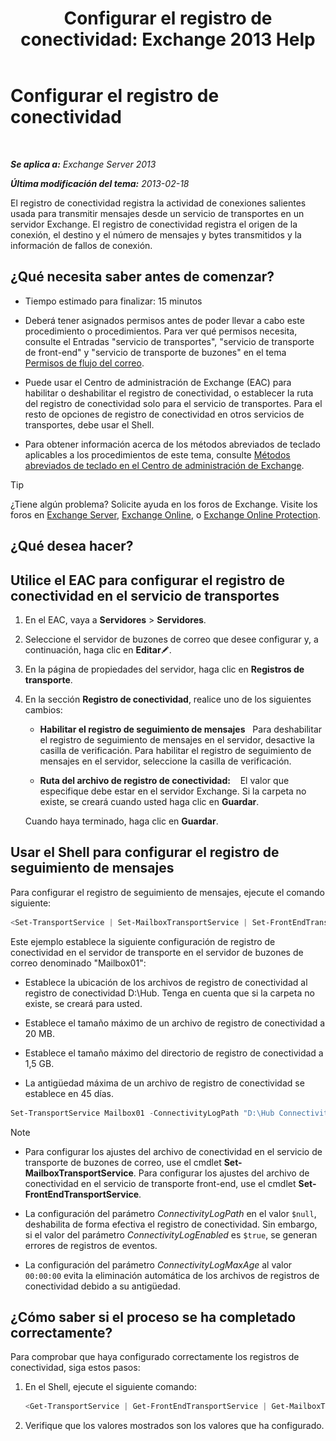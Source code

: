 ﻿---
title: 'Configurar el registro de conectividad: Exchange 2013 Help'
TOCTitle: Configurar el registro de conectividad
ms:assetid: 24e46a79-33ea-44e9-b03c-549db1c86a6f
ms:mtpsurl: https://technet.microsoft.com/es-es/library/Aa996827(v=EXCHG.150)
ms:contentKeyID: 49895520
ms.date: 05/22/2018
mtps_version: v=EXCHG.150
ms.translationtype: MT
---

# Configurar el registro de conectividad

 

_**Se aplica a:** Exchange Server 2013_

_**Última modificación del tema:** 2013-02-18_

El registro de conectividad registra la actividad de conexiones salientes usada para transmitir mensajes desde un servicio de transportes en un servidor Exchange. El registro de conectividad registra el origen de la conexión, el destino y el número de mensajes y bytes transmitidos y la información de fallos de conexión.

## ¿Qué necesita saber antes de comenzar?

  - Tiempo estimado para finalizar: 15 minutos

  - Deberá tener asignados permisos antes de poder llevar a cabo este procedimiento o procedimientos. Para ver qué permisos necesita, consulte el Entradas "servicio de transportes", "servicio de transporte de front-end" y "servicio de transporte de buzones" en el tema [Permisos de flujo del correo](mail-flow-permissions-exchange-2013-help.md).

  - Puede usar el Centro de administración de Exchange (EAC) para habilitar o deshabilitar el registro de conectividad, o establecer la ruta del registro de conectividad solo para el servicio de transportes. Para el resto de opciones de registro de conectividad en otros servicios de transportes, debe usar el Shell.

  - Para obtener información acerca de los métodos abreviados de teclado aplicables a los procedimientos de este tema, consulte [Métodos abreviados de teclado en el Centro de administración de Exchange](keyboard-shortcuts-in-the-exchange-admin-center-exchange-online-protection-help.md).


> [!TIP]
> ¿Tiene algún problema? Solicite ayuda en los foros de Exchange. Visite los foros en <A href="https://go.microsoft.com/fwlink/p/?linkid=60612">Exchange Server</A>, <A href="https://go.microsoft.com/fwlink/p/?linkid=267542">Exchange Online</A>, o <A href="https://go.microsoft.com/fwlink/p/?linkid=285351">Exchange Online Protection</A>.



## ¿Qué desea hacer?

## Utilice el EAC para configurar el registro de conectividad en el servicio de transportes

1.  En el EAC, vaya a **Servidores** \> **Servidores**.

2.  Seleccione el servidor de buzones de correo que desee configurar y, a continuación, haga clic en **Editar**![Icono Editar](images/Bb124582.6f53ccb2-1f13-4c02-bea0-30690e6ea71d(EXCHG.150).gif "Icono Editar").

3.  En la página de propiedades del servidor, haga clic en **Registros de transporte**.

4.  En la sección **Registro de conectividad**, realice uno de los siguientes cambios:
    
      - **Habilitar el registro de seguimiento de mensajes**   Para deshabilitar el registro de seguimiento de mensajes en el servidor, desactive la casilla de verificación. Para habilitar el registro de seguimiento de mensajes en el servidor, seleccione la casilla de verificación.
    
      - **Ruta del archivo de registro de conectividad:**    El valor que especifique debe estar en el servidor Exchange. Si la carpeta no existe, se creará cuando usted haga clic en **Guardar**.
    
    Cuando haya terminado, haga clic en **Guardar**.

## Usar el Shell para configurar el registro de seguimiento de mensajes

Para configurar el registro de seguimiento de mensajes, ejecute el comando siguiente:

```powershell
<Set-TransportService | Set-MailboxTransportService | Set-FrontEndTransportService> <ServerIdentity> -ConnectivityLogEnabled <$true | $false> -ConnectivityLogMaxAge <dd.hh:mm:ss> -ConnectivityLogMaxDirectorySize <Size> -ConnectivityLogMaxFileSize <Size> -ConnectivityLogPath <LocalFilePath>
```

Este ejemplo establece la siguiente configuración de registro de conectividad en el servidor de transporte en el servidor de buzones de correo denominado "Mailbox01":

  -  Establece la ubicación de los archivos de registro de conectividad al registro de conectividad D:\\Hub. Tenga en cuenta que si la carpeta no existe, se creará para usted.

  -  Establece el tamaño máximo de un archivo de registro de conectividad a 20 MB.

  -  Establece el tamaño máximo del directorio de registro de conectividad a 1,5 GB.

  -  La antigüedad máxima de un archivo de registro de conectividad se establece en 45 días.

<!-- end list -->

```powershell
Set-TransportService Mailbox01 -ConnectivityLogPath "D:\Hub Connectivity Log" -ConnectivityLogMaxFileSize 20MB -ConnectivityLogMaxDirectorySize 1.5GB -ConnectivityLogMaxAge 45.00:00:00
```

> [!NOTE]
> <UL>
> <LI>
> <P>Para configurar los ajustes del archivo de conectividad en el servicio de transporte de buzones de correo, use el cmdlet <STRONG>Set-MailboxTransportService</STRONG>. Para configurar los ajustes del archivo de conectividad en el servicio de transporte front-end, use el cmdlet <STRONG>Set-FrontEndTransportService</STRONG>.</P>
> <LI>
> <P>La configuración del parámetro <EM>ConnectivityLogPath</EM> en el valor <CODE>$null</CODE>, deshabilita de forma efectiva el registro de conectividad. Sin embargo, si el valor del parámetro <EM>ConnectivityLogEnabled</EM> es <CODE>$true</CODE>, se generan errores de registros de eventos.</P>
> <LI>
> <P>La configuración del parámetro <EM>ConnectivityLogMaxAge</EM> al valor <CODE>00:00:00</CODE> evita la eliminación automática de los archivos de registros de conectividad debido a su antigüedad.</P></LI></UL>



## ¿Cómo saber si el proceso se ha completado correctamente?

Para comprobar que haya configurado correctamente los registros de conectividad, siga estos pasos:

1.  En el Shell, ejecute el siguiente comando:
    
    ```powershell
    <Get-TransportService | Get-FrontEndTransportService | Get-MailboxTransportService> <ServerIdentity> | Format-List ConnectivityLog*
    ```
    
2.  Verifique que los valores mostrados son los valores que ha configurado.

